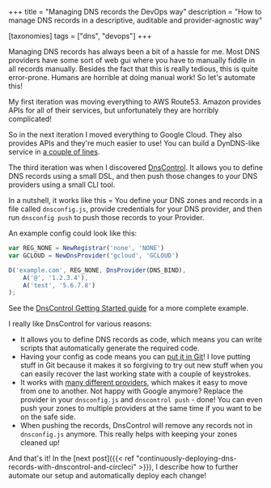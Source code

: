 +++
title = "Managing DNS records the DevOps way"
description = "How to manage DNS records in a descriptive, auditable and provider-agnostic way"

[taxonomies]
tags = ["dns", "devops"]
+++

Managing DNS records has always been a bit of a hassle for me. Most DNS providers have some sort of web gui where you have to manually fiddle in all records manually. Besides the fact that this is really tedious, this is quite error-prone. Humans are horrible at doing manual work! So let's automate this!

My first iteration was moving everything to AWS Route53. Amazon provides APIs for all of their services, but unfortunately they are horribly complicated!

So in the next iteration I moved everything to Google Cloud. They also provides APIs and they're much easier to use! You can build a DynDNS-like service in [a couple of lines](https://github.com/srueg/dynamic-cloud-dns).

The third iteration was when I discovered [DnsControl](https://dnscontrol.org/). It allows you to define DNS records using a small DSL, and then push those changes to your DNS providers using a small CLI tool.

In a nutshell, it works like this = You define your DNS zones and records in a file called `dnsconfig.js`, provide credentials for your DNS provider, and then run `dnsconfig push` to push those records to your Provider.

An example config could look like this:

```js
var REG_NONE = NewRegistrar('none', 'NONE')
var GCLOUD = NewDnsProvider('gcloud', 'GCLOUD')

D('example.com', REG_NONE, DnsProvider(DNS_BIND),
    A('@', '1.2.3.4'),
    A('test', '5.6.7.8')
);
```

See the [DnsControl Getting Started guide](https://docs.dnscontrol.org/getting-started/getting-started) for a more complete example.

I really like DnsControl for various reasons:

- It allows you to define DNS records as code, which means you can write scripts that automatically generate the required code.
- Having your config as code means you can [put it in Git](https://github.com/mhutter/dns)! I love putting stuff in Git because it makes it so forgiving to try out new stuff when you can easily recover the last working state with a couple of keystrokes.
- It works with [many different providers](https://docs.dnscontrol.org/service-providers/providers), which makes it easy to move from one to another. Not happy with Google anymore? Replace the provider in your `dnsconfig.js` and `dnscontrol push` - done! You can even push your zones to multiple providers at the same time if you want to be on the safe side.
- When pushing the records, DnsControl will remove any records not in `dnsconfig.js` anymore. This really helps with keeping your zones cleaned up!

And that's it! In the [next post]({{< ref "continuously-deploying-dns-records-with-dnscontrol-and-circleci" >}}), I describe how to further automate our setup and automatically deploy each change!

